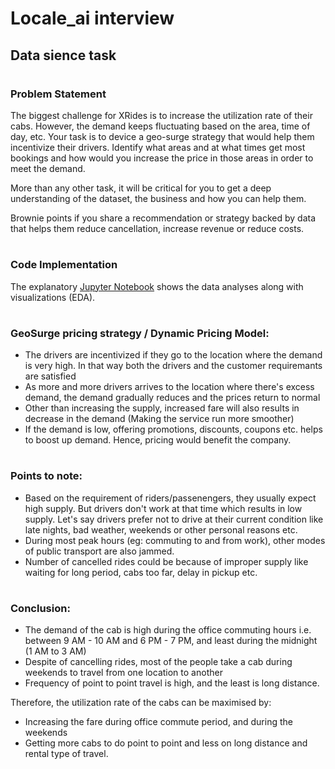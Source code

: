 # Locale_ai interview
## Data sience task
#
### **Problem Statement**

The biggest challenge for XRides is to increase the utilization rate of their cabs. However, the demand keeps fluctuating based on the area, time of day, etc. Your task is to device a geo-surge strategy that would help them incentivize their drivers. Identify what areas and at what times get most bookings and how would you increase the price in those areas in order to
meet the demand.

More than any other task, it will be critical for you to get a deep understanding of the dataset,
the business and how you can help them.

Brownie points if you share a recommendation or strategy backed by data that helps them
reduce cancellation, increase revenue or reduce costs.
#
### **Code Implementation**

The explanatory [Jupyter Notebook](https://github.com/madhukumble/locale_ai/blob/main/localeai_interview_task.ipynb) shows the data analyses along with visualizations (EDA).
#
### **GeoSurge pricing strategy / Dynamic Pricing Model:**

* The drivers are incentivized if they go to the location where the demand is very high. In that way both the drivers and the customer requiremants are satisfied
* As more and more drivers arrives to the location where there's excess demand, the demand gradually reduces and the prices return to normal
* Other than increasing the supply, increased fare will also results in decrease in the demand (Making the service run more smoother)
* If the demand is low, offering promotions, discounts, coupons etc. helps to boost up demand. Hence, pricing would benefit the company.
#
### **Points to note:**

* Based on the requirement of riders/passenengers, they usually expect high supply. But drivers don't work at that time which results in low supply. Let's say drivers prefer not to drive at their current condition like late nights, bad weather, weekends or other personal reasons etc.
* During most peak hours (eg: commuting to and from work), other modes of public transport are also jammed.
* Number of cancelled rides could be because of improper supply like waiting for long period, cabs too far, delay in pickup etc.
#
### **Conclusion:**

* The demand of the cab is high during the office commuting hours i.e. between 9 AM - 10 AM and 6 PM - 7 PM, and least during the midnight (1 AM to 3 AM)
* Despite of cancelling rides, most of the people take a cab during weekends to travel from one location to another
* Frequency of point to point travel is high, and the least is long distance.

Therefore, the utilization rate of the cabs can be maximised by:

* Increasing the fare during office commute period, and during the weekends
* Getting more cabs to do point to point and less on long distance and rental type of travel.

